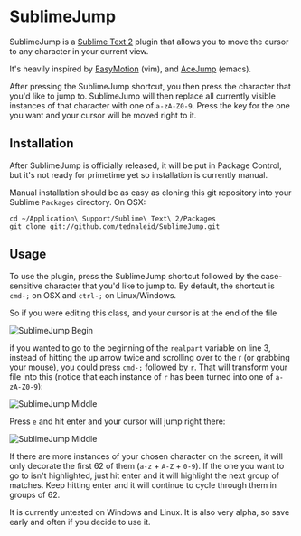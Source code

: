 # SublimeJump

SublimeJump is a [Sublime Text 2](http://www.sublimetext.com/2) plugin that allows you to move the cursor to any character in your current view.

It's heavily inspired by [EasyMotion](http://www.vim.org/scripts/script.php?script_id=3526) (vim), and [AceJump](http://www.emacswiki.org/emacs/AceJump) (emacs).

After pressing the SublimeJump shortcut, you then press the character that you'd like to jump to.  SublimeJump will then replace all currently visible instances of that character with one of `a-zA-Z0-9`.  Press the key for the one you want and your cursor will be moved right to it. 

## Installation

After SublimeJump is officially released, it will be put in Package Control, but it's not ready for primetime yet so installation is currently manual.

Manual installation should be as easy as cloning this git repository into your Sublime `Packages` directory.  On OSX:

    cd ~/Application\ Support/Sublime\ Text\ 2/Packages
    git clone git://github.com/tednaleid/SublimeJump.git

## Usage

To use the plugin, press the SublimeJump shortcut followed by the case-sensitive character that you'd like to jump to.  By default, the shortcut is `cmd-;` on OSX and `ctrl-;` on Linux/Windows.

So if you were editing this class, and your cursor is at the end of the file

![SublimeJump Begin](https://raw.github.com/tednaleid/SublimeJump/add_images/images/sublimejump_begin.png)

if you wanted to go to the beginning of the `realpart` variable on line 3, instead of hitting the up arrow twice and scrolling over to the r (or grabbing your mouse), you could press `cmd-;` followed by `r`.  That will transform your file into this (notice that each instance of `r` has been turned into one of `a-zA-Z0-9`):

![SublimeJump Middle](https://raw.github.com/tednaleid/SublimeJump/add_images/images/sublimejump_middle.png)

Press `e` and hit enter and your cursor will jump right there:

![SublimeJump Middle](https://raw.github.com/tednaleid/SublimeJump/add_images/images/sublimejump_end.png)

If there are more instances of your chosen character on the screen, it will only decorate the first 62 of them (`a-z` + `A-Z` + `0-9`).  If the one you want to go to isn't highlighted, just hit enter and it will highlight the next group of matches.  Keep hitting enter and it will continue to cycle through them in groups of 62.

It is currently untested on Windows and Linux.  It is also very alpha, so save early and often if you decide to use it.
